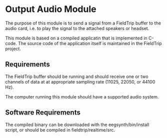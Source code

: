 # Output Audio Module

The purpose of this module is to send a signal from a FieldTrip buffer to the audio card, i.e. to play the signal to the attached speakers or headset.

This module is based on a compiled applicatin that is implemented in C-code. The source code of the application itself is maintained in the FieldTrip project.

## Requirements

The FieldTrip buffer should be running and should receive one or two channels of data at at appropriate sampling rate (11025, 22050, or 44100 Hz).

The computer running this module should have a supported audio system.

## Software Requirements

The compiled binary can be downloaded with the eegsynth/bin/install script, or should be compiled in fieldtrip/realtime/src.
